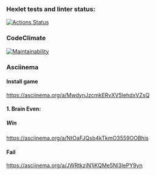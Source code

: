 ### Hexlet tests and linter status:

[![Actions Status](https://github.com/howstung/php-project-45/actions/workflows/hexlet-check.yml/badge.svg)](https://github.com/howstung/php-project-45/actions)

### CodeClimate

[![Maintainability](https://api.codeclimate.com/v1/badges/81185435e66d4ce902c2/maintainability)](https://codeclimate.com/github/howstung/php-project-45/maintainability)

### Asciinema

#### Install game

https://asciinema.org/a/MwdynJzcmkERvXV5lehdxVZsQ

#### 1. Brain Even:

##### Win

https://asciinema.org/a/NtOaFJQsb4kTkmO3559OOBhis

#### Fail

https://asciinema.org/a/JWRtkzjN1jKQMe5Nl3lePY9yn